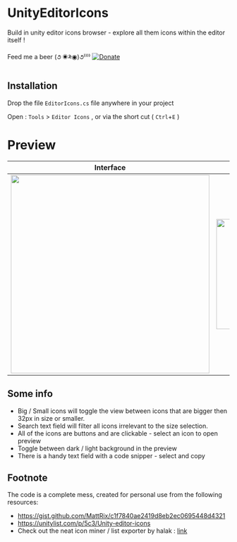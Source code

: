 # UnityEditorIcons

Build in unity editor icons browser - explore all them icons within the editor itself ! 

Feed me a beer (૭ ◉༬◉)૭⁾⁾⁾⁾ [![Donate](https://img.shields.io/badge/Donate-PayPal-green.svg)](https://www.paypal.me/wad1m)

## Installation

Drop the file `EditorIcons.cs` file anywhere in your project  

Open : `Tools` > `Editor Icons` , or via the short cut ( `Ctrl`+`E` )

# Preview

| Interface | Tall |
|------------|-------------|
| <img src="https://raw.githubusercontent.com/nukadelic/UnityEditorIcons/master/preview.png" width="450"> | <img src="https://raw.githubusercontent.com/nukadelic/UnityEditorIcons/master/preview-tall.png" width="250"> |

## Some info

* Big / Small icons will toggle the view between icons that are bigger then 32px in size or smaller. 
* Search text field will filter all icons irrelevant to the size selection. 
* All of the icons are buttons and are clickable - select an icon to open preview
* Toggle between dark / light background in the preview 
* There is a handy text field with a code snipper - select and copy

## Footnote

The code is a complete mess, created for personal use from the following resources:
* https://gist.github.com/MattRix/c1f7840ae2419d8eb2ec0695448d4321
* https://unitylist.com/p/5c3/Unity-editor-icons
* Check out the neat icon miner / list exporter by halak : [link](https://github.com/halak/unity-editor-icons/blob/master/Assets/Editor/IconMiner.cs)
